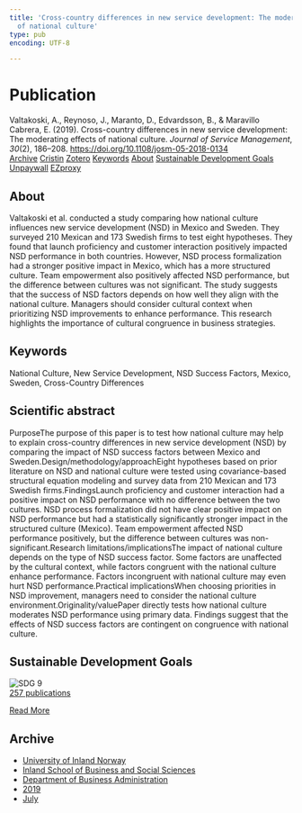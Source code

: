 ```yaml
---
title: 'Cross-country differences in new service development: The moderating effects
  of national culture'
type: pub
encoding: UTF-8

---
```

<h1>Publication</h1>
<article id="csl-bib-container-BC8LDN98" class="csl-bib-container">
  <div class="csl-bib-body"> <div class="csl-entry">Valtakoski, A., Reynoso, J., Maranto, D., Edvardsson, B., &#38; Maravillo Cabrera, E. (2019). Cross-country differences in new service development: The moderating effects of national culture. <i>Journal of Service Management</i>, <i>30</i>(2), 186–208. <a href="https://doi.org/10.1108/josm-05-2018-0134">https://doi.org/10.1108/josm-05-2018-0134</a></div> </div>
  <div class="csl-bib-buttons">
    <a href="#taxonomy-article-BC8LDN98" alt="archive" class="csl-bib-button">Archive</a>
    <a href="https://app.cristin.no/results/show.jsf?id=1710180" alt="Cristin" class="csl-bib-button">Cristin</a>
    <a href="http://zotero.org/groups/5881554/items/BC8LDN98" alt="Zotero" class="csl-bib-button">Zotero</a>
    <a href="#keywords-article-BC8LDN98" alt="keywords" class="csl-bib-button">Keywords</a>
    <a href="#about-article-BC8LDN98" alt="about_pub" class="csl-bib-button">About</a>
    <a href="#sdg-article-BC8LDN98" alt="sdg" class="csl-bib-button">Sustainable Development Goals</a>
    <a href="https://doi.org/10.1108/josm-05-2018-0134" alt="Unpaywall" class="csl-bib-button">Unpaywall</a>
    <a href="https://doi.org/10.1108/josm-05-2018-0134" alt="EZproxy" class="csl-bib-button">EZproxy</a>
  </div>
  <div id="csl-bib-meta-container-BC8LDN98"></div>
</article>
<div id="csl-bib-meta-BC8LDN98" class="csl-bib-meta">
  <article id="about-article-BC8LDN98" class="about_pub-article">
    <h1>About</h1>
    Valtakoski et al. conducted a study comparing how national culture influences new service development (NSD) in Mexico and Sweden. They surveyed 210 Mexican and 173 Swedish firms to test eight hypotheses. They found that launch proficiency and customer interaction positively impacted NSD performance in both countries. However, NSD process formalization had a stronger positive impact in Mexico, which has a more structured culture. Team empowerment also positively affected NSD performance, but the difference between cultures was not significant. The study suggests that the success of NSD factors depends on how well they align with the national culture. Managers should consider cultural context when prioritizing NSD improvements to enhance performance. This research highlights the importance of cultural congruence in business strategies.
  </article>
  <article id="keywords-article-BC8LDN98" class="keywords-article">
    <h1>Keywords</h1>
    National Culture, New Service Development, NSD Success Factors, Mexico, Sweden, Cross-Country Differences
  </article>
  <article id="abstract-article-BC8LDN98" class="abstract-article">
    <h1>Scientific abstract</h1>
    PurposeThe purpose of this paper is to test how national culture may help to explain cross-country differences in new service development (NSD) by comparing the impact of NSD success factors between Mexico and Sweden.Design/methodology/approachEight hypotheses based on prior literature on NSD and national culture were tested using covariance-based structural equation modeling and survey data from 210 Mexican and 173 Swedish firms.FindingsLaunch proficiency and customer interaction had a positive impact on NSD performance with no difference between the two cultures. NSD process formalization did not have clear positive impact on NSD performance but had a statistically significantly stronger impact in the structured culture (Mexico). Team empowerment affected NSD performance positively, but the difference between cultures was non-significant.Research limitations/implicationsThe impact of national culture depends on the type of NSD success factor. Some factors are unaffected by the cultural context, while factors congruent with the national culture enhance performance. Factors incongruent with national culture may even hurt NSD performance.Practical implicationsWhen choosing priorities in NSD improvement, managers need to consider the national culture environment.Originality/valuePaper directly tests how national culture moderates NSD performance using primary data. Findings suggest that the effects of NSD success factors are contingent on congruence with national culture.
  </article>
  <article id="sdg-article-BC8LDN98" class="sdg-article">
    <h1>Sustainable Development Goals</h1>
    <div class="sdg-container"><div id="sdg9" class="sdg">
        <img src="{{< params subfolder >}}images/sdg/sdg09_en.png" class="image" alt="SDG 9">
        <div class="sdg-overlay">
          <a href="/en/archive/?key=?sdg=9#archive" class="sdg-publication-count"><span>257</span> publications</a>
          <p><a href="https://sdgs.un.org/goals/goal9" class="sdg-read-more">Read More</a></p>
        </div>
      </div></div>
  </article>
  <article id="taxonomy-article-BC8LDN98" class="taxonomy-article">
    <h1>Archive</h1>
    <ul>
      <li>
        <a href="/en/archive/?key=3DCRN523">University of Inland Norway</a>
      </li>
      <li>
        <a href="/en/archive/?key=DU8Q9LN9">Inland School of Business and Social Sciences</a>
      </li>
      <li>
        <a href="/en/archive/?key=3IQA89I8">Department of Business Administration</a>
      </li>
      <li>
        <a href="/en/archive/?key=9V5B7Z44">2019</a>
      </li>
      <li>
        <a href="/en/archive/?key=7UZCVE8Z">July</a>
      </li>
    </ul>
  </article>
</div>
